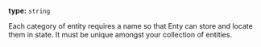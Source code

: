 
**type:** `string`

Each category of entity requires a name so that Enty can store and locate them in state.
It must be unique amongst your collection of entities.
